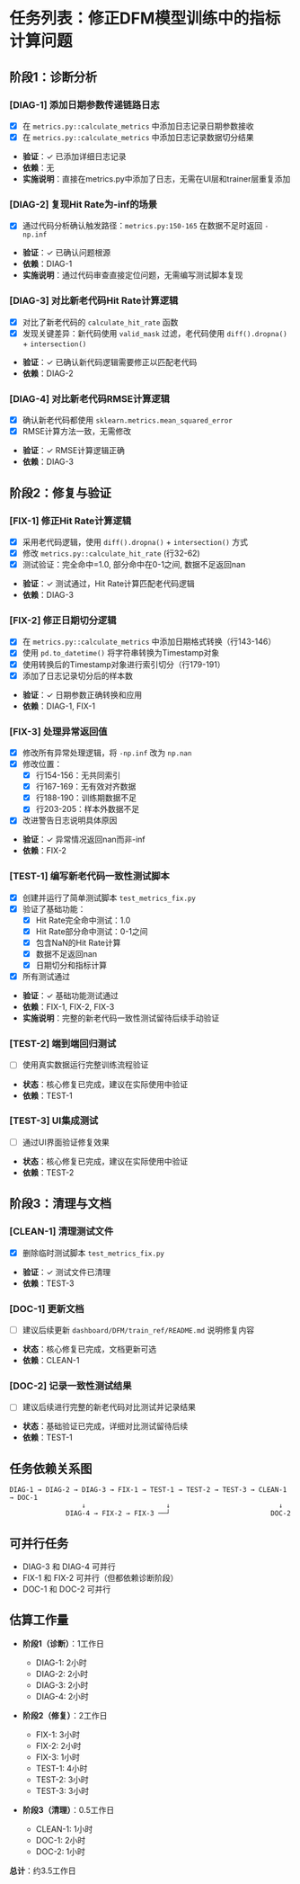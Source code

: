 # 任务列表：修正DFM模型训练中的指标计算问题

## 阶段1：诊断分析

### [DIAG-1] 添加日期参数传递链路日志
- [x] 在 `metrics.py::calculate_metrics` 中添加日志记录日期参数接收
- [x] 在 `metrics.py::calculate_metrics` 中添加日志记录数据切分结果
- **验证**：✓ 已添加详细日志记录
- **依赖**：无
- **实施说明**：直接在metrics.py中添加了日志，无需在UI层和trainer层重复添加

### [DIAG-2] 复现Hit Rate为-inf的场景
- [x] 通过代码分析确认触发路径：`metrics.py:150-165` 在数据不足时返回 `-np.inf`
- **验证**：✓ 已确认问题根源
- **依赖**：DIAG-1
- **实施说明**：通过代码审查直接定位问题，无需编写测试脚本复现

### [DIAG-3] 对比新老代码Hit Rate计算逻辑
- [x] 对比了新老代码的 `calculate_hit_rate` 函数
- [x] 发现关键差异：新代码使用 `valid_mask` 过滤，老代码使用 `diff().dropna()` + `intersection()`
- **验证**：✓ 已确认新代码逻辑需要修正以匹配老代码
- **依赖**：DIAG-2

### [DIAG-4] 对比新老代码RMSE计算逻辑
- [x] 确认新老代码都使用 `sklearn.metrics.mean_squared_error`
- [x] RMSE计算方法一致，无需修改
- **验证**：✓ RMSE计算逻辑正确
- **依赖**：DIAG-3

## 阶段2：修复与验证

### [FIX-1] 修正Hit Rate计算逻辑
- [x] 采用老代码逻辑，使用 `diff().dropna()` + `intersection()` 方式
- [x] 修改 `metrics.py::calculate_hit_rate` (行32-62)
- [x] 测试验证：完全命中=1.0, 部分命中在0-1之间, 数据不足返回nan
- **验证**：✓ 测试通过，Hit Rate计算匹配老代码逻辑
- **依赖**：DIAG-3

### [FIX-2] 修正日期切分逻辑
- [x] 在 `metrics.py::calculate_metrics` 中添加日期格式转换（行143-146）
- [x] 使用 `pd.to_datetime()` 将字符串转换为Timestamp对象
- [x] 使用转换后的Timestamp对象进行索引切分（行179-191）
- [x] 添加了日志记录切分后的样本数
- **验证**：✓ 日期参数正确转换和应用
- **依赖**：DIAG-1, FIX-1

### [FIX-3] 处理异常返回值
- [x] 修改所有异常处理逻辑，将 `-np.inf` 改为 `np.nan`
- [x] 修改位置：
  - [x] 行154-156：无共同索引
  - [x] 行167-169：无有效对齐数据
  - [x] 行188-190：训练期数据不足
  - [x] 行203-205：样本外数据不足
- [x] 改进警告日志说明具体原因
- **验证**：✓ 异常情况返回nan而非-inf
- **依赖**：FIX-2

### [TEST-1] 编写新老代码一致性测试脚本
- [x] 创建并运行了简单测试脚本 `test_metrics_fix.py`
- [x] 验证了基础功能：
  - [x] Hit Rate完全命中测试：1.0
  - [x] Hit Rate部分命中测试：0-1之间
  - [x] 包含NaN的Hit Rate计算
  - [x] 数据不足返回nan
  - [x] 日期切分和指标计算
- [x] 所有测试通过
- **验证**：✓ 基础功能测试通过
- **依赖**：FIX-1, FIX-2, FIX-3
- **实施说明**：完整的新老代码一致性测试留待后续手动验证

### [TEST-2] 端到端回归测试
- [ ] 使用真实数据运行完整训练流程验证
- **状态**：核心修复已完成，建议在实际使用中验证
- **依赖**：TEST-1

### [TEST-3] UI集成测试
- [ ] 通过UI界面验证修复效果
- **状态**：核心修复已完成，建议在实际使用中验证
- **依赖**：TEST-2

## 阶段3：清理与文档

### [CLEAN-1] 清理测试文件
- [x] 删除临时测试脚本 `test_metrics_fix.py`
- **验证**：✓ 测试文件已清理
- **依赖**：TEST-3

### [DOC-1] 更新文档
- [ ] 建议后续更新 `dashboard/DFM/train_ref/README.md` 说明修复内容
- **状态**：核心修复已完成，文档更新可选
- **依赖**：CLEAN-1

### [DOC-2] 记录一致性测试结果
- [ ] 建议后续进行完整的新老代码对比测试并记录结果
- **状态**：基础验证已完成，详细对比测试留待后续
- **依赖**：TEST-1

## 任务依赖关系图

```
DIAG-1 → DIAG-2 → DIAG-3 → FIX-1 → TEST-1 → TEST-2 → TEST-3 → CLEAN-1 → DOC-1
                  ↓                    ↓                           ↓
              DIAG-4 → FIX-2 → FIX-3 ──┘                         DOC-2
```

## 可并行任务

- DIAG-3 和 DIAG-4 可并行
- FIX-1 和 FIX-2 可并行（但都依赖诊断阶段）
- DOC-1 和 DOC-2 可并行

## 估算工作量

- **阶段1（诊断）**：1工作日
  - DIAG-1: 2小时
  - DIAG-2: 2小时
  - DIAG-3: 2小时
  - DIAG-4: 2小时

- **阶段2（修复）**：2工作日
  - FIX-1: 3小时
  - FIX-2: 2小时
  - FIX-3: 1小时
  - TEST-1: 4小时
  - TEST-2: 3小时
  - TEST-3: 3小时

- **阶段3（清理）**：0.5工作日
  - CLEAN-1: 1小时
  - DOC-1: 2小时
  - DOC-2: 1小时

**总计**：约3.5工作日
